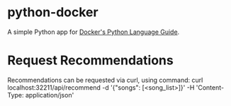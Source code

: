 # python-docker

A simple Python app for [Docker's Python Language Guide](https://docs.docker.com/language/python).

# Request Recommendations
Recommendations can be requested via curl, using command:
    curl localhost:32211/api/recommend -d '{"songs": [<song_list>]}' -H 'Content-Type: application/json'
